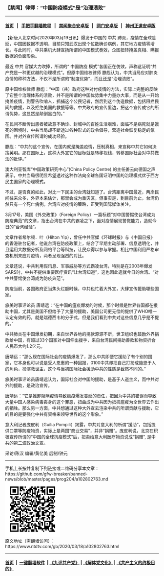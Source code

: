 ### 【禁闻】律师：“中国防疫模式”是“治理溃败”
------------------------

#### [首页](https://github.com/gfw-breaker/banned-news/blob/master/README.md) &nbsp;&nbsp;|&nbsp;&nbsp; [手把手翻墙教程](https://github.com/gfw-breaker/guides/wiki) &nbsp;&nbsp;|&nbsp;&nbsp; [禁闻聚合安卓版](https://github.com/gfw-breaker/bn-android) &nbsp;&nbsp;|&nbsp;&nbsp; [网门安卓版](https://github.com/oGate2/oGate) &nbsp;&nbsp;|&nbsp;&nbsp; [神州正道安卓版](https://github.com/SzzdOgate/update) 



<div><div class="post_content" itemprop="articleBody">
 <p>
  【新唐人北京时间2020年03月19日讯】爆发于中国的
  <ok href="https://www.ntdtv.com/gb/中共.htm">
   中共
  </ok>
  肺炎，疫情在全球蔓延，中国因数据不透明，目前只知武汉出现个位数确诊病例，其它地方疫情零增长。与此同时，中共乘机大肆宣扬所谓的中国模式奏效，企图扭转掩盖真相、瞒报数据的负面形象。
 </p>
 <p>
  最近
  <ok href="https://www.ntdtv.com/gb/中共.htm">
   中共
  </ok>
  官媒大力吹捧，所谓的“
  <ok href="https://www.ntdtv.com/gb/中国防疫.htm">
   中国防疫
  </ok>
  模式”各国正在仿效，声称这证明“共产党是一种更优越的治理模式”。但原中国维权律师 滕彪认为，中共当局应对肺炎疫情的种种方法，不仅不是所谓的“制度优势”，而且还是“治理溃败”。
 </p>
 <p>
  原中国维权律师 滕彪：“中国（共）政府这种对付疫情的方法，实际上完整的反映了它整个治理体系的溃败，并不是所谓的中国优势集中力量办大事，而是从一开始掩盖疫情，到警告吹哨人，抓捕这个公民记者，然后到这个伪造数据，包括阻拦民间的救援，以及拒绝美国的救援等等。中共政府的宣传里边，把这个宣传成它的所谓优势，这显然是颠倒黑白的。”
 </p>
 <p>
  在民间不断传出患者被故意不确诊、封城中的百姓生活艰难，面临不是病死就是饿死的困境时，中共当局却不断透过各种形式的政令倡导，营造社会恢复稳定的氛围。并对外宣传所谓的成功经验。
 </p>
 <p>
  滕彪：“中共的这个宣传，在国内就是掩盖疫情，压制真相，来宣称中共它如何决策英明。那在国际上，这种大外宣它的目标就是转移视线，转移国际社会对中共做法的批评。”
 </p>
 <p>
  澳大利亚智库“中国政策研究中心”(China Policy Centre) 的主任姜云向德国之声表示，中共当局很明显希望透过这种作法向全球各国证明中国的治理模式优于西方民主国家的治理模式。
 </p>
 <p>
  不过，是否真的如此，对比一下民主的台湾就知道了。台湾距离中国最近，两岸民间往来众多，外界本来估计，那里会成为重灾区，但事实是，到目前为止，台湾仍然只有一个死亡病例。台湾应对疫情的策略，正受到国际媒体关注。
 </p>
 <p>
  3月17号，美国《外交政策》（Foreign Policy）一篇标题“对中国警惕使台湾成为防疫典范”的文章，指出台湾在中共的霸凌之下，面对疫情展现警觉能力，造就今日的“台湾经验”。
 </p>
 <p>
  文章作者希尔顿．叶（Hilton Yip），曾任中共官媒《环球时报》与《中国日报》的香港驻台记者，他说台湾在防疫政策上，结合了早期主动部署、信息透明化，并且运用大数据分析及网络平台等科技，让民众得以参与掌握。相比中国利用严格审查机制来应对疫情，两者呈现强烈的对比。
 </p>
 <p>
  文章还说，中共利用假讯息、军事威胁等方式霸凌台湾，特别是在2003年爆发SARS时，中共不提供重要医疗资讯“让台湾知道”，这也因此造就今日的台湾。“对中共警惕使台湾成为防疫典范”。
 </p>
 <p>
  防疫当前，各国政府正当焦头烂额时候，中共也忙着大外宣，大肆宣传援助哪些国家。
 </p>
 <p>
  旅美时事评论员 唐靖远：“在中国的瘟疫爆发的时候，那个时候是世界各国都在援助中国，尤其是美国不但给予了大量的援助，美国公司更无偿的提供了WHO唯一认定有效的药，就是瑞德西韦的分子式，但是我们看到中共对这些信息几乎是不提的。”
 </p>
 <p>
  中共肺炎在中国爆发初期，来自世界各地的捐款源源不断，世卫组织也鼓励外界捐款给中国，有超过33个国家对中国伸出援手，来自台湾民间捐助善款和物资折合人民币大约1.2亿元。
 </p>
 <p>
  唐靖远：“那么现在国际社会的疫情爆发了，那么中共即便它援助了有个别的国家，它本身也可以说是受人恩惠的一种回报，0100中共却把自己打扮成施恩于人的角色，扮演救世主，这个与当初国际社会援助中共的性质是截然不同的。”
 </p>
 <p>
  旅美时事评论员唐靖远认为，国际社会对中国的援助，是基于人道主义，而中共对外的援助，是政治宣传。
 </p>
 <p>
  唐靖远：“它是推卸隐瞒疫情导致瘟疫爆发蔓延的责任，把因为中共的错误而导致大量中国人感染病毒丧身的这个罪恶，扭曲成为中共因为抵抗瘟疫为全世界去作出的牺牲。那么另一方面，中共想通过这种大外宣去渲染中共的所谓贡献与援助，它的目的是要强化中共有资格来领导世界的这个形象。”
 </p>
 <p>
  意大利记者庞皮利（Guilia Pompili）揭露，中共对意大利的所谓“援助”，包括提供口罩等防疫物资，实际上是两国“商业交易”，并非“捐赠”。庞皮利说，北京在积极宣传所谓的“中国的全球抗疫模式”后，把卖给意大利医疗物资说成“捐赠”, 是中共的第二波政治文宣。
 </p>
 <p>
  采访/陈汉 编辑/黄亿美 后制/钟元
 </p>
 <div class="single_ad">
 </div>
</div>
</div>
<hr/>
手机上长按并复制下列链接或二维码分享本文章：<br/>
https://github.com/gfw-breaker/banned-news/blob/master/pages/prog204/a102802763.md <br/>
<a href='https://github.com/gfw-breaker/banned-news/blob/master/pages/prog204/a102802763.md'><img src='https://github.com/gfw-breaker/banned-news/blob/master/pages/prog204/a102802763.md.png'/></a> <br/>
原文地址（需翻墙访问）：https://www.ntdtv.com/gb/2020/03/18/a102802763.html


------------------------
#### [首页](https://github.com/gfw-breaker/banned-news/blob/master/README.md) &nbsp;|&nbsp; [一键翻墙软件](https://github.com/gfw-breaker/nogfw/blob/master/README.md) &nbsp;| [《九评共产党》](https://github.com/gfw-breaker/9ping.md/blob/master/README.md#九评之一评共产党是什么) | [《解体党文化》](https://github.com/gfw-breaker/jtdwh.md/blob/master/README.md) | [《共产主义的终极目的》](https://github.com/gfw-breaker/gczydzjmd.md/blob/master/README.md)


<img src='http://gfw-breaker.win/banned-news/pages/prog204/a102802763.md' width='0px' height='0px'/>